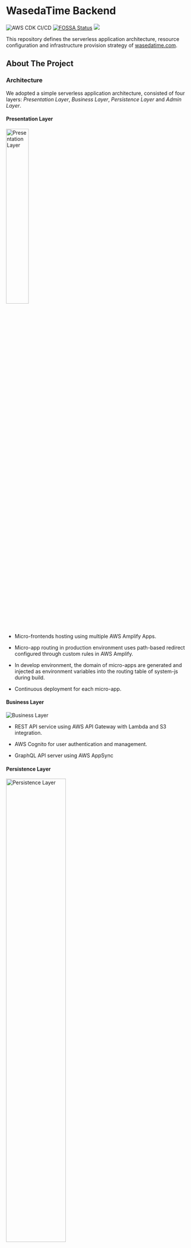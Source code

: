 # WasedaTime Backend

![AWS CDK CI/CD](https://github.com/wasedatime/wasedatime-backend/workflows/AWS%20CDK%20CI/CD/badge.svg)
[![FOSSA Status](https://app.fossa.com/api/projects/git%2Bgithub.com%2Fwasedatime%2Fwasedatime-backend.svg?type=shield)](https://app.fossa.com/projects/git%2Bgithub.com%2Fwasedatime%2Fwasedatime-backend?ref=badge_shield)
![](https://img.shields.io/website?up_color=green&up_message=online&url=https%3A%2F%2Fwasedatime.com)

This repository defines the serverless application architecture, resource configuration and infrastructure provision strategy of 
[wasedatime.com](https://wasedatime.com).

## About The Project

### Architecture

We adopted a simple serverless application architecture, consisted of four layers: *Presentation Layer*, *Business
Layer*,
*Persistence Layer* and *Admin Layer*.

#### Presentation Layer

<img src="doc/pre.png" alt="Presentation Layer" width=35%/>

- Micro-frontends hosting using multiple AWS Amplify Apps.

- Micro-app routing in production environment uses path-based redirect configured through custom rules in AWS Amplify.

- In develop environment, the domain of micro-apps are generated and injected as environment variables into the routing
  table of system-js during build.

- Continuous deployment for each micro-app.

#### Business Layer

![Business Layer](doc/biz.png)

- REST API service using AWS API Gateway with Lambda and S3 integration.

- AWS Cognito for user authentication and management.

- GraphQL API server using AWS AppSync

#### Persistence Layer

<img src="doc/pers.png" alt="Persistence Layer" width=57%/>

- AWS DynamoDB as the main database

- S3 stores static data and assets

- Automatic backup is configured for critical tables

- AWS EventBridge executes the scraper using CRON jobs

- Scraper tasks are chained using AWS StepFunctions

- Automated data pipelines triggered by S3

#### Admin Layer

<img src="doc/admin.png" alt="Admin Layer" width=50%/>

- Integrates AWS Amplify, StepFunctions and CloudFormation status notification into Slack

- AWS Budget plan and alerts

- AWS CloudTrail for operation logging

## Getting Started

### Prerequisites

This project uses AWS CDK as the IaC Framework. You need to install some modules of aws-cdk.

### Installation

1. Clone the repo
   ```sh
   git clone https://github.com/wasedatime/wasedatime-backend.git
   ```
3. Install NPM packages
   ```sh
   npm install
   ```
4. Obtain a .env file from the administrator and put it into the root directory.

## Usage
The `cdk.json` file tells the CDK Toolkit how to execute your app.

### Useful commands

 * `npm run build`   compile typescript to js
 * `npm run watch`   watch for changes and compile
 * `npm run test`    perform the jest unit tests
 * `cdk deploy`      deploy this stack to your default AWS account/region
 * `cdk diff`        compare deployed stack with current state
 * `cdk synth`       emits the synthesized CloudFormation template


## License
[![FOSSA Status](https://app.fossa.com/api/projects/git%2Bgithub.com%2Fwasedatime%2Fwasedatime-backend.svg?type=large)](https://app.fossa.com/projects/git%2Bgithub.com%2Fwasedatime%2Fwasedatime-backend?ref=badge_large)